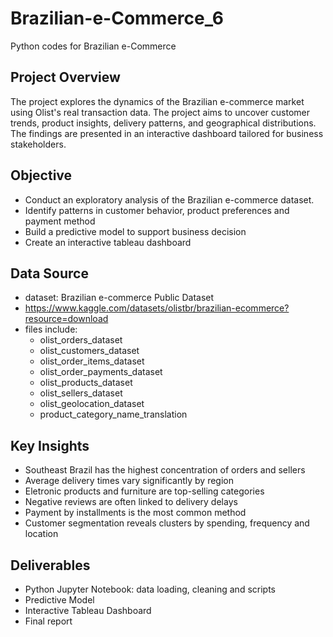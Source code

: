 # Brazilian-e-Commerce_6
Python codes for Brazilian e-Commerce

## Project Overview
The project explores the dynamics of the Brazilian e-commerce market using Olist's real transaction data. The project aims to uncover customer trends, product insights, delivery patterns, and geographical distributions. The findings are presented in an interactive dashboard tailored for business stakeholders.

## Objective
- Conduct an exploratory analysis of the Brazilian e-commerce dataset.
- Identify patterns in customer behavior, product preferences and payment method
- Build a predictive model to support business decision
- Create an interactive tableau dashboard

## Data Source
- dataset: Brazilian e-commerce Public Dataset
- https://www.kaggle.com/datasets/olistbr/brazilian-ecommerce?resource=download
- files include:
    - olist_orders_dataset
    - olist_customers_dataset
    - olist_order_items_dataset
    - olist_order_payments_dataset
    - olist_products_dataset
    - olist_sellers_dataset
    - olist_geolocation_dataset
    - product_category_name_translation

## Key Insights
- Southeast Brazil has the highest concentration of orders and sellers
- Average delivery times vary significantly by region
- Eletronic products and furniture are top-selling categories
- Negative reviews are often linked to delivery delays
- Payment by installments is the most common method
- Customer segmentation reveals clusters by spending, frequency and location



## Deliverables
- Python Jupyter Notebook: data loading, cleaning and scripts
- Predictive Model
- Interactive Tableau Dashboard
- Final report


